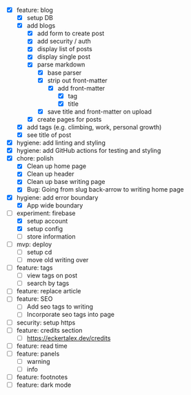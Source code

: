 - [x] feature: blog
  - [x] setup DB
  - [x] add blogs
    - [x] add form to create post
    - [x] add security / auth
    - [x] display list of posts
    - [x] display single post
    - [x] parse markdown
      - [x] base parser
      - [x] strip out front-matter
        - [x] add front-matter
          - [x] tag
          - [x] title
      - [x] save title and front-matter on upload
    - [x] create pages for posts
  - [x] add tags (e.g. climbing, work, personal growth)
  - [x] see title of post
- [x] hygiene: add linting and styling
- [x] hygiene: add GitHub actions for testing and styling
- [x] chore: polish
  - [x] Clean up home page
  - [x] Clean up header
  - [x] Clean up base writing page
  - [x] Bug: Going from slug back-arrow to writing home page
- [x] hygiene: add error boundary
  - [x] App wide boundary
- [ ] experiment: firebase
  - [x] setup account
  - [x] setup config
  - [ ] store information
- [ ] mvp: deploy
  - [ ] setup cd
  - [ ] move old writing over
- [ ] feature: tags
  - [ ] view tags on post
  - [ ] search by tags
- [ ] feature: replace article
- [ ] feature: SEO
  - [ ] Add seo tags to writing
  - [ ] Incorporate seo tags into page
- [ ] security: setup https
- [ ] feature: credits section
  - [ ] https://eckertalex.dev/credits
- [ ] feature: read time
- [ ] feature: panels
  - [ ] warning
  - [ ] info
- [ ] feature: footnotes
- [ ] feature: dark mode